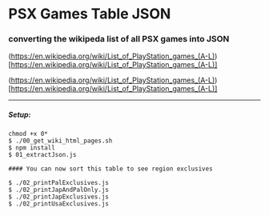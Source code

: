 # PSX Games Table JSON

### converting the wikipeda list of all PSX games into JSON


(https://en.wikipedia.org/wiki/List_of_PlayStation_games_(A-L))[https://en.wikipedia.org/wiki/List_of_PlayStation_games_(A-L)]

(https://en.wikipedia.org/wiki/List_of_PlayStation_games_(A-L))[https://en.wikipedia.org/wiki/List_of_PlayStation_games_(A-L)]

---

##### Setup:

```
chmod +x 0*
$ ./00_get_wiki_html_pages.sh
$ npm install
$ 01_extractJson.js

#### You can now sort this table to see region exclusives

$ ./02_printPalExclusives.js
$ ./02_printJapAndPalOnly.js
$ ./02_printJapExclusives.js
$ ./02_printUsaExclusives.js

```
